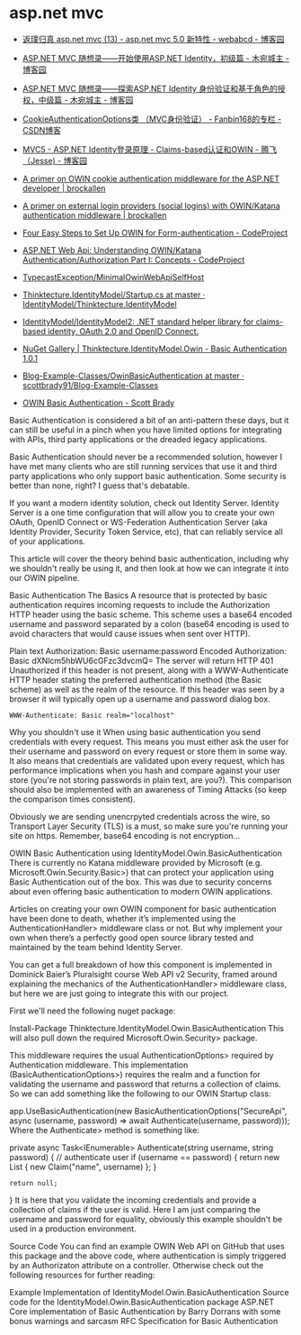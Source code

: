 
# asp.net mvc

* [返璞归真 asp.net mvc (13) - asp.net mvc 5.0 新特性 - webabcd - 博客园 ](http://www.cnblogs.com/webabcd/p/3510032.html)
* [ASP.NET MVC 随想录——开始使用ASP.NET Identity，初级篇 - 木宛城主 - 博客园 ](http://www.cnblogs.com/OceanEyes/p/thinking-in-asp-net-mvc-get-started-with-identity.html)
* [ASP.NET MVC 随想录——探索ASP.NET Identity 身份验证和基于角色的授权，中级篇 - 木宛城主 - 博客园 ](http://www.cnblogs.com/OceanEyes/archive/2015/09/06/4787576.html)
* [CookieAuthenticationOptions类 （MVC身份验证） - Fanbin168的专栏 - CSDN博客 ](http://blog.csdn.net/fanbin168/article/details/49923505)
* [MVC5 - ASP.NET Identity登录原理 - Claims-based认证和OWIN - 腾飞（Jesse) - 博客园 ](http://www.cnblogs.com/jesse2013/p/aspnet-identity-claims-based-authentication-and-owin.html)
* [A primer on OWIN cookie authentication middleware for the ASP.NET developer | brockallen ](https://brockallen.com/2013/10/24/a-primer-on-owin-cookie-authentication-middleware-for-the-asp-net-developer/)

* [A primer on external login providers (social logins) with OWIN/Katana authentication middleware | brockallen ](https://brockallen.com/2014/01/09/a-primer-on-external-login-providers-social-logins-with-owinkatana-authentication-middleware/)

* [Four Easy Steps to Set Up OWIN for Form-authentication - CodeProject ](https://www.codeproject.com/Tips/849113/Four-Easy-Steps-to-Set-Up-OWIN-for-Form-authentica)

* [ASP.NET Web Api: Understanding OWIN/Katana Authentication/Authorization Part I: Concepts - CodeProject ](https://www.codeproject.com/Articles/876867/ASP-NET-Web-Api-Understanding-OWIN-Katana-Authenti)

* [TypecastException/MinimalOwinWebApiSelfHost ](https://github.com/TypecastException/MinimalOwinWebApiSelfHost)


* [Thinktecture.IdentityModel/Startup.cs at master · IdentityModel/Thinktecture.IdentityModel ](https://github.com/IdentityModel/Thinktecture.IdentityModel/blob/master/samples/OWIN/AuthenticationTansformation/KatanaAuthentication/Startup.cs)

* [IdentityModel/IdentityModel2: .NET standard helper library for claims-based identity, OAuth 2.0 and OpenID Connect. ](https://github.com/IdentityModel/IdentityModel2)
* [NuGet Gallery | Thinktecture.IdentityModel.Owin - Basic Authentication 1.0.1 ](https://www.nuget.org/packages/Thinktecture.IdentityModel.Owin.BasicAuthentication/)
* [Blog-Example-Classes/OwinBasicAuthentication at master · scottbrady91/Blog-Example-Classes ](https://github.com/scottbrady91/Blog-Example-Classes/tree/master/OwinBasicAuthentication)

* [OWIN Basic Authentication - Scott Brady ](https://www.scottbrady91.com/Katana/OWIN-Basic-Authentication)

Basic Authentication is considered a bit of an anti-pattern these days, but it can still be useful in a pinch when you have limited options for integrating with APIs, third party applications or the dreaded legacy applications.

Basic Authentication should never be a recommended solution, however I have met many clients who are still running services that use it and third party applications who only support basic authentication. Some security is better than none, right? I guess that's debatable.

If you want a modern identity solution, check out Identity Server. Identity Server is a one time configuration that will allow you to create your own OAuth, OpenID Connect or WS-Federation Authentication Server (aka Identity Provider, Security Token Service, etc), that can reliably service all of your applications.

This article will cover the theory behind basic authentication, including why we shouldn't really be using it, and then look at how we can integrate it into our OWIN pipeline.

Basic Authentication
The Basics
A resource that is protected by basic authentication requires incoming requests to include the Authorization HTTP header using the basic scheme. This scheme uses a base64 encoded username and password separated by a colon (base64 encoding is used to avoid characters that would cause issues when sent over HTTP).

Plain text
Authorization: Basic username:password
Encoded
Authorization: Basic dXNlcm5hbWU6cGFzc3dvcmQ=
The server will return HTTP 401 Unauthorized if this header is not present, along with a WWW-Authenticate HTTP header stating the preferred authentication method (the Basic scheme) as well as the realm of the resource. If this header was seen by a browser it will typically open up a username and password dialog box.

    WWW-Authenticate: Basic realm="localhost"
Why you shouldn't use it
When using basic authentication you send credentials with every request. This means you must either ask the user for their username and password on every request or store them in some way. It also means that credentials are validated upon every request, which has performance implications when you hash and compare against your user store (you're not storing passwords in plain text, are you?). This comparison should also be implemented with an awareness of Timing Attacks (so keep the comparison times consistent).

Obviously we are sending unencrpyted credentials across the wire, so Transport Layer Security (TLS) is a must, so make sure you're running your site on https. Remember, base64 encoding is not encryption...

OWIN Basic Authentication using IdentityModel.Owin.BasicAuthentication
There is currently no Katana middleware provided by Microsoft (e.g. Microsoft.Owin.Security.Basic>) that can protect your application using Basic Authentication out of the box. This was due to security concerns about even offering basic authentication to modern OWIN applications.

Articles on creating your own OWIN component for basic authentication have been done to death, whether it’s implemented using the AuthenticationHandler> middleware class or not. But why implement your own when there’s a perfectly good open source library tested and maintained by the team behind Identity Server.

You can get a full breakdown of how this component is implemented in Dominick Baier’s Pluralsight course Web API v2 Security, framed around explaining the mechanics of the AuthenticationHandler> middleware class, but here we are just going to integrate this with our project.

First we'll need the following nuget package:

Install-Package Thinktecture.IdentityModel.Owin.BasicAuthentication
This will also pull down the required Microsoft.Owin.Security> package.

This middleware requires the usual AuthenticationOptions> required by Authentication middleware. This implementation (BasicAuthenticationOptions>) requires the realm and a function for validating the username and password that returns a collection of claims. So we can add something like the following to our OWIN Startup class:

app.UseBasicAuthentication(new BasicAuthenticationOptions("SecureApi",
    async (username, password) => await Authenticate(username, password)));
Where the Authenticate> method is something like:

private async Task<IEnumerable<Claim>> Authenticate(string username, string password) {
    // authenticate user
    if (username == password) {
        return new List<Claim> {
            new Claim("name", username)
        };
    }

    return null;
}
It is here that you validate the incoming credentials and provide a collection of claims if the user is valid. Here I am just comparing the username and password for equality, obviously this example shouldn't be used in a production environment.

Source Code
You can find an example OWIN Web API on GitHub that uses this package and the above code, where authentication is simply triggered by an Authorizaton attribute on a controller. Otherwise check out the following resources for further reading:

Example Implementation of IdentityModel.Owin.BasicAuthentication
Source code for the IdentityModel.Owin.BasicAuthentication package
ASP.NET Core implementation of Basic Authentication by Barry Dorrans with some bonus warnings and sarcasm
RFC Specification for Basic Authentication